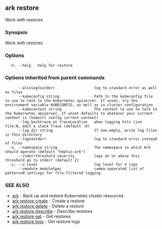 ## ark restore

Work with restores

### Synopsis

Work with restores

### Options

```
  -h, --help   help for restore
```

### Options inherited from parent commands

```
      --alsologtostderr                  log to standard error as well as files
      --kubeconfig string                Path to the kubeconfig file to use to talk to the Kubernetes apiserver. If unset, try the environment variable KUBECONFIG, as well as in-cluster configuration
      --kubecontext string               The context to use to talk to the Kubernetes apiserver. If unset defaults to whatever your current-context is (kubectl config current-context)
      --log_backtrace_at traceLocation   when logging hits line file:N, emit a stack trace (default :0)
      --log_dir string                   If non-empty, write log files in this directory
      --logtostderr                      log to standard error instead of files
  -n, --namespace string                 The namespace in which Ark should operate (default "heptio-ark")
      --stderrthreshold severity         logs at or above this threshold go to stderr (default 2)
  -v, --v Level                          log level for V logs
      --vmodule moduleSpec               comma-separated list of pattern=N settings for file-filtered logging
```

### SEE ALSO

* [ark](ark.md)	 - Back up and restore Kubernetes cluster resources.
* [ark restore create](ark_restore_create.md)	 - Create a restore
* [ark restore delete](ark_restore_delete.md)	 - Delete a restore
* [ark restore describe](ark_restore_describe.md)	 - Describe restores
* [ark restore get](ark_restore_get.md)	 - Get restores
* [ark restore logs](ark_restore_logs.md)	 - Get restore logs

